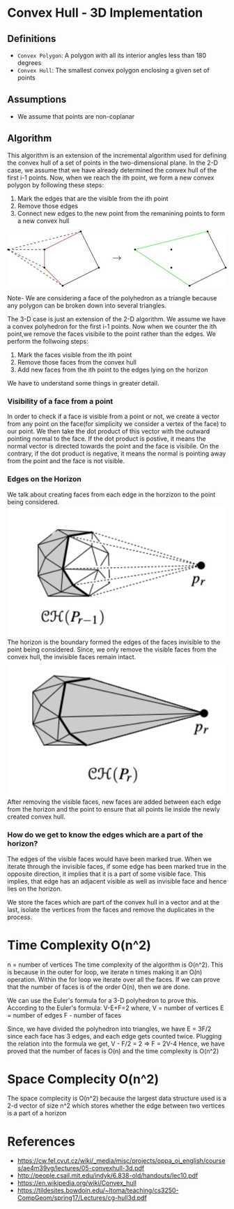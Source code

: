 # Convex Hull - 3D Implementation

## Definitions

- `Convex Polygon`: A polygon with all its interior angles less than 180 degrees
- `Convex Hull`: The smallest convex polygon enclosing a given set of points

## Assumptions
* We assume that points are non-coplanar

## Algorithm

This algorithm is an extension of the incremental algorithm used for defining the convex hull of a set of points in the two-dimensional plane.
In the 2-D case, we assume that we have already determined the convex hull of the first i-1 points. Now, when we reach the ith point, we form a new convex polygon by following these steps:
1. Mark the edges that are the visible from the ith point
2. Remove those edges
3. Connect new edges to the new point from the remanining points to form a new convex hull

<img src="./incremental.jpg" />

Note- We are considering a face of the polyhedron as a triangle because any polygon can be broken down into several triangles.

The 3-D case is just an extension of the 2-D algorithm. We assume we have a convex polyhedron for the first i-1 points. Now when we counter the ith point,we remove the faces visibile to the point rather than the edges. We perform the follwoing steps:
1. Mark the faces visible from the ith point
2. Remove those faces from the convex hull
3. Add new faces from the ith point to the edges lying on the horizon

We have to understand some things in greater detail.

### Visibility of a face from a point

In order to check if a face is visible from a point or not, we create a vector from any point on the face(for simplicity we consider a vertex of the face) to our point. We then take the dot product of this vector with the outward pointing normal to the face. If the dot product is postive, it means the normal vector is directed towards the point and the face is visibile. On the contrary, if the dot product is negative, it means the normal is pointing away from the point and the face is not visible.

### Edges on the Horizon

We talk about creating faces from each edge in the horzizon to the point being considered.
<img src="horizon1.png" width="600px"/>
The horizon is the boundary formed the edges of the faces invisible to the point being considered. Since, we only remove the visible faces from the convex hull, the invisible faces remain intact.
<img src="horizon2.png" width="600px"/>
After removing the visible faces, new faces are added between each edge from the horizon and the point to ensure that all points lie inside the newly created convex hull.

### How do we get to know the edges which are a part of the horizon?

The edges of the visible faces would have been marked true. When we iterate through the invisible faces, if some edge has been marked true in the opposite direction, it implies that it is a part of some visible face. This implies, that edge has an adjacent visible as well as invisible face and hence lies on the horizon.

We store the faces which are part of the convex hull in a vector and at the last, isolate the vertices from the faces and remove the duplicates in the process.

# Time Complexity O(n^2)

n = number of vertices
The time complexity of the algorithm is O(n^2). This is because in the outer for loop, we iterate n times making it an O(n) operation. Within the for loop we iterate over all the faces. If we can prove that the number of faces is of the order O(n), then we are done.

We can use the Euler's formula for a 3-D polyhedron to prove this. According to the Euler's formula:
V-E+F=2 where,
V = number of vertices
E = number of edges
F - number of faces

Since, we have divided the polyhedron into triangles, we have E = 3F/2 since each face has 3 edges, and each edge gets counted twice. Plugging the relation into the formula we get,
V - F/2 = 2 => F = 2V-4
Hence, we have proved that the number of faces is O(n) and the time complexity is O(n^2)

# Space Complecity O(n^2)

The space complecity is O(n^2) because the largest data structure used is a 2-d vector of size n^2 which stores whether the edge between two vertices is a part of a horizon

# References

* https://cw.fel.cvut.cz/wiki/_media/misc/projects/oppa_oi_english/courses/ae4m39vg/lectures/05-convexhull-3d.pdf
* http://people.csail.mit.edu/indyk/6.838-old/handouts/lec10.pdf
* https://en.wikipedia.org/wiki/Convex_hull
* https://tildesites.bowdoin.edu/~ltoma/teaching/cs3250-CompGeom/spring17/Lectures/cg-hull3d.pdf
